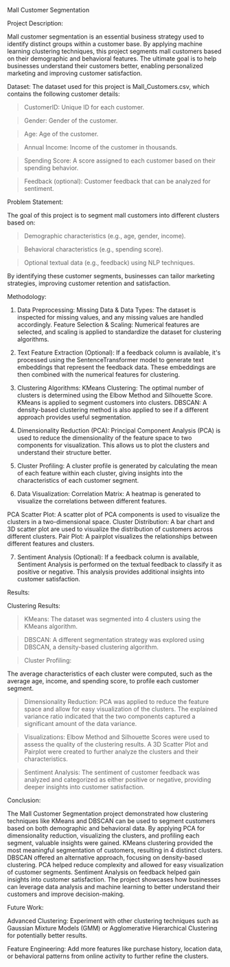 Mall Customer Segmentation

Project Description:

Mall customer segmentation is an essential business strategy used to identify distinct groups within a customer base. By applying machine learning clustering techniques, this project segments mall customers based on their demographic and behavioral features. The ultimate goal is to help businesses understand their customers better, enabling personalized marketing and improving customer satisfaction.

Dataset:
The dataset used for this project is Mall_Customers.csv, which contains the following customer details:

> CustomerID: Unique ID for each customer.

> Gender: Gender of the customer.

> Age: Age of the customer.

> Annual Income: Income of the customer in thousands.

> Spending Score: A score assigned to each customer based on their spending behavior.

> Feedback (optional): Customer feedback that can be analyzed for sentiment.

Problem Statement:

The goal of this project is to segment mall customers into different clusters based on:

> Demographic characteristics (e.g., age, gender, income).

> Behavioral characteristics (e.g., spending score).

> Optional textual data (e.g., feedback) using NLP techniques.

By identifying these customer segments, businesses can tailor marketing strategies, improving customer retention and satisfaction.

Methodology:

1. Data Preprocessing:
Missing Data & Data Types: The dataset is inspected for missing values, and any missing values are handled accordingly.
Feature Selection & Scaling: Numerical features are selected, and scaling is applied to standardize the dataset for clustering algorithms.

2. Text Feature Extraction (Optional):
If a feedback column is available, it's processed using the SentenceTransformer model to generate text embeddings that represent the feedback data.
These embeddings are then combined with the numerical features for clustering.

3. Clustering Algorithms:
KMeans Clustering: The optimal number of clusters is determined using the Elbow Method and Silhouette Score. KMeans is applied to segment customers into clusters.
DBSCAN: A density-based clustering method is also applied to see if a different approach provides useful segmentation.

4. Dimensionality Reduction (PCA):
Principal Component Analysis (PCA) is used to reduce the dimensionality of the feature space to two components for visualization. This allows us to plot the clusters and understand their structure better.

5. Cluster Profiling:
A cluster profile is generated by calculating the mean of each feature within each cluster, giving insights into the characteristics of each customer segment.

6. Data Visualization:
Correlation Matrix: A heatmap is generated to visualize the correlations between different features.

PCA Scatter Plot: A scatter plot of PCA components is used to visualize the clusters in a two-dimensional space.
Cluster Distribution: A bar chart and 3D scatter plot are used to visualize the distribution of customers across different clusters.
Pair Plot: A pairplot visualizes the relationships between different features and clusters.

7. Sentiment Analysis (Optional):
If a feedback column is available, Sentiment Analysis is performed on the textual feedback to classify it as positive or negative. This analysis provides additional insights into customer satisfaction.

Results:

Clustering Results:

> KMeans: The dataset was segmented into 4 clusters using the KMeans algorithm.

> DBSCAN: A different segmentation strategy was explored using DBSCAN, a density-based clustering algorithm.

> Cluster Profiling:

The average characteristics of each cluster were computed, such as the average age, income, and spending score, to profile each customer segment.

> Dimensionality Reduction:
PCA was applied to reduce the feature space and allow for easy visualization of the clusters. The explained variance ratio indicated that the two components captured a significant amount of the data variance.

> Visualizations:
Elbow Method and Silhouette Scores were used to assess the quality of the clustering results.
A 3D Scatter Plot and Pairplot were created to further analyze the clusters and their characteristics.

> Sentiment Analysis:
The sentiment of customer feedback was analyzed and categorized as either positive or negative, providing deeper insights into customer satisfaction.

Conclusion:

The Mall Customer Segmentation project demonstrated how clustering techniques like KMeans and DBSCAN can be used to segment customers based on both demographic and behavioral data. By applying PCA for dimensionality reduction, visualizing the clusters, and profiling each segment, valuable insights were gained.
KMeans clustering provided the most meaningful segmentation of customers, resulting in 4 distinct clusters.
DBSCAN offered an alternative approach, focusing on density-based clustering.
PCA helped reduce complexity and allowed for easy visualization of customer segments.
Sentiment Analysis on feedback helped gain insights into customer satisfaction.
The project showcases how businesses can leverage data analysis and machine learning to better understand their customers and improve decision-making.

Future Work:

Advanced Clustering: Experiment with other clustering techniques such as Gaussian Mixture Models (GMM) or Agglomerative Hierarchical Clustering for potentially better results.

Feature Engineering: Add more features like purchase history, location data, or behavioral patterns from online activity to further refine the clusters.


